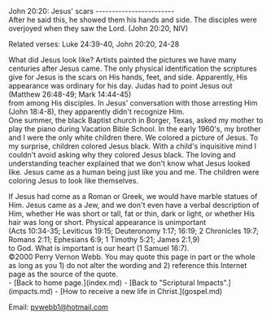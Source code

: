  <head> <title>(PVW) John 20:20: Jesus'scars</title> <meta content="IE=9" http-equiv="X-UA-Compatible"></meta> <link href="css/page_style.css" rel="stylesheet" type="text/css"></link> </head><body><div class="page_style"> John 20:20: Jesus' scars
------------------------

<div class="p">After he said this, he showed them his hands and side. The disciples were overjoyed when they saw the Lord. (John 20:20, NIV)

 Related verses: Luke 24:39-40, John 20:20, 24-28</div><div class="p">What did Jesus look like? Artists painted the pictures we have many centuries after Jesus came. The only physical identification the scriptures give for Jesus is the scars on His hands, feet, and side. Apparently, His appearance was ordinary for his day. Judas had to point Jesus out<div class="footnote">(Matthew 26:48-49; Mark 14:44-45)</div> from among His disciples. In Jesus' conversation with those arresting Him (John 18:4-8), they apparently didn't recognize Him. </div>One summer, the black Baptist church in Borger, Texas, asked my mother to play the piano during Vacation Bible School. In the early 1960's, my brother and I were the only white children there. We colored a picture of Jesus. To my surprise, children colored Jesus black. With a child's inquisitive mind I couldn't avoid asking why they colored Jesus black. The loving and understanding teacher explained that we don't know what Jesus looked like. Jesus came as a human being just like you and me. The children were coloring Jesus to look like themselves.

<div class="p">If Jesus had come as a Roman or Greek, we would have marble statues of Him. Jesus came as a Jew, and we don't even have a verbal description of Him, whether He was short or tall, fat or thin, dark or light, or whether His hair was long or short. Physical appearance is unimportant<div class="footnote">(Acts 10:34-35; Leviticus 19:15; Deuteronomy 1:17; 16:19; 2 Chronicles 19:7; Romans 2:11; Ephesians 6:9; 1 Timothy 5:21; James 2:1,9)</div> to God. What is important is our heart (1 Samuel 16:7).</div><div class="p" id="footnotes"></div><script src="js/footnotes.js" type="text/javascript"></script><div class="copy">©2000 Perry Vernon Webb. You may quote this page in part or the whole as long as you
 1) do not alter the wording and
 2) reference this Internet page as the source of the quote.</div> </div>- [Back to home page.](index.md)
- [Back to "Scriptural Impacts".](impacts.md)
- [How to receive a new life in Christ.](gospel.md)

Email: [pvwebb1@hotmail.com](mailto:pvwebb1@hotmail.com)

